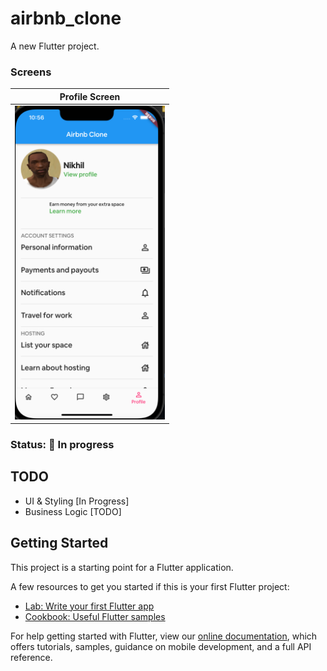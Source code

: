 # airbnb_clone

A new Flutter project.

### Screens
Profile Screen        |     
:-------------------------:|
<img src="screenshots/profile_screen.png" width=240 />  |

### Status: 🚧 In progress
## TODO
- UI & Styling [In Progress]
- Business Logic [TODO]


## Getting Started

This project is a starting point for a Flutter application.

A few resources to get you started if this is your first Flutter project:

- [Lab: Write your first Flutter app](https://flutter.dev/docs/get-started/codelab)
- [Cookbook: Useful Flutter samples](https://flutter.dev/docs/cookbook)

For help getting started with Flutter, view our
[online documentation](https://flutter.dev/docs), which offers tutorials,
samples, guidance on mobile development, and a full API reference.
